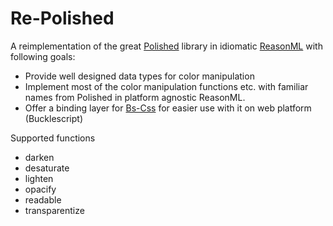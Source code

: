 # Re-Polished

A reimplementation of the great [Polished](https://polished.js.org/) library in idiomatic [ReasonML](https://reasonml.github.io/en/) with following goals:
- Provide well designed data types for color manipulation
- Implement most of the color manipulation functions etc. with familiar names from Polished in platform agnostic ReasonML.
- Offer a binding layer for [Bs-Css](https://github.com/reasonml-labs/bs-css) for easier use with it on web platform (Bucklescript)

Supported functions
- darken
- desaturate
- lighten
- opacify
- readable
- transparentize